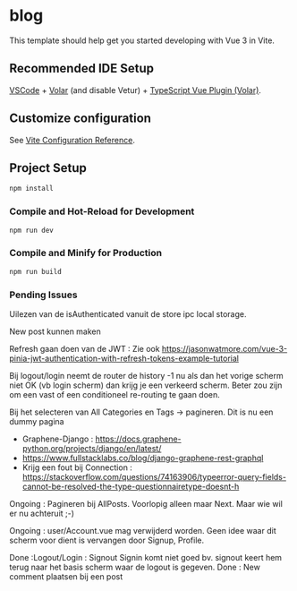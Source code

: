 # blog

This template should help get you started developing with Vue 3 in Vite.

## Recommended IDE Setup

[VSCode](https://code.visualstudio.com/) + [Volar](https://marketplace.visualstudio.com/items?itemName=Vue.volar) (and disable Vetur) + [TypeScript Vue Plugin (Volar)](https://marketplace.visualstudio.com/items?itemName=Vue.vscode-typescript-vue-plugin).

## Customize configuration

See [Vite Configuration Reference](https://vitejs.dev/config/).

## Project Setup

```sh
npm install
```

### Compile and Hot-Reload for Development

```sh
npm run dev
```

### Compile and Minify for Production

```sh
npm run build
```

### Pending Issues

Uilezen van de isAuthenticated vanuit de store ipc local storage.

New post kunnen maken

Refresh gaan doen van de JWT : Zie ook https://jasonwatmore.com/vue-3-pinia-jwt-authentication-with-refresh-tokens-example-tutorial

Bij logout/login neemt de router de history -1 nu als dan het vorige scherm niet OK (vb login scherm) dan krijg je een verkeerd scherm.
Beter zou zijn om een vast of een conditioneel re-routing te gaan doen.

Bij het selecteren van All Categories en Tags -> pagineren. Dit is nu een dummy pagina
- Graphene-Django : https://docs.graphene-python.org/projects/django/en/latest/
- https://www.fullstacklabs.co/blog/django-graphene-rest-graphql
- Krijg een fout bij Connection : https://stackoverflow.com/questions/74163906/typeerror-query-fields-cannot-be-resolved-the-type-questionnairetype-doesnt-h

Ongoing : Pagineren bij AllPosts. Voorlopig alleen maar Next. Maar wie wil er nu achteruit ;-) 

Ongoing : user/Account.vue mag verwijderd worden. Geen idee waar dit scherm voor dient is vervangen door Signup, Profile.

Done :Logout/Login : Signout Signin komt niet goed bv. signout keert hem terug naar het basis scherm waar de logout is gegeven. 
Done : New comment plaatsen bij een post
